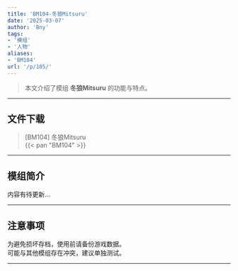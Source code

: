 ```yaml
---
title: 'BM104-冬狼Mitsuru'
date: '2025-03-07'
author: 'Bny'
tags:
- '模组'
- '人物'
aliases:
- 'BM104'
url: '/p/105/'
---
```


> 本文介绍了模组 **冬狼Mitsuru** 的功能与特点。

---

## 文件下载

> [BM104] 冬狼Mitsuru  
{{< pan "BM104" >}}  

---

## 模组简介

>  
内容有待更新...  

---

## 注意事项

>  
为避免损坏存档，使用前请备份游戏数据。  
可能与其他模组存在冲突，建议单独测试。  

---

